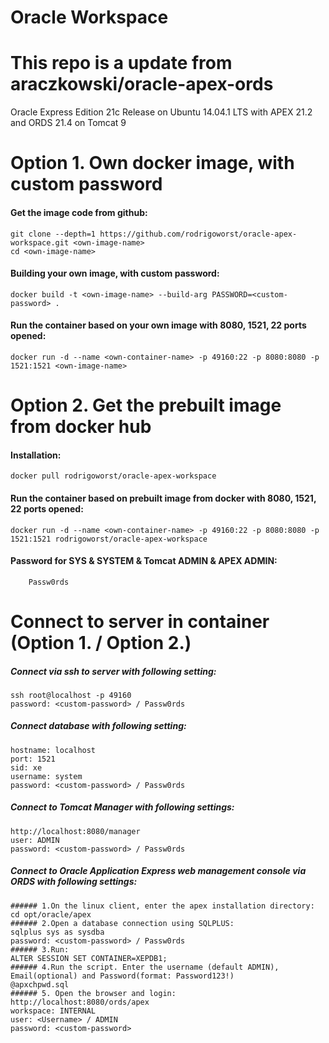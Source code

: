 Oracle Workspace
============================

# This repo is a update from araczkowski/oracle-apex-ords

Oracle Express Edition 21c Release on Ubuntu 14.04.1 LTS with APEX 21.2 and ORDS 21.4 on Tomcat 9
# Option 1. Own docker image, with custom password

#### Get the image code from github:

    git clone --depth=1 https://github.com/rodrigoworst/oracle-apex-workspace.git <own-image-name>
    cd <own-image-name>

#### Building your own image, with custom password:

    docker build -t <own-image-name> --build-arg PASSWORD=<custom-password> .

#### Run the container based on your own image with 8080, 1521, 22 ports opened:

    docker run -d --name <own-container-name> -p 49160:22 -p 8080:8080 -p 1521:1521 <own-image-name>

# Option 2. Get the prebuilt image from docker hub

#### Installation:

    docker pull rodrigoworst/oracle-apex-workspace

#### Run the container based on prebuilt image from docker with 8080, 1521, 22 ports opened:

    docker run -d --name <own-container-name> -p 49160:22 -p 8080:8080 -p 1521:1521 rodrigoworst/oracle-apex-workspace

#### Password for SYS & SYSTEM & Tomcat ADMIN & APEX ADMIN:

        Passw0rds


# Connect to server in container (Option 1. / Option 2.)

##### Connect via ssh to server with following setting:

    ssh root@localhost -p 49160
    password: <custom-password> / Passw0rds

##### Connect database with following setting:

    hostname: localhost
    port: 1521
    sid: xe
    username: system
    password: <custom-password> / Passw0rds


##### Connect to Tomcat Manager with following settings:

    http://localhost:8080/manager
    user: ADMIN
    password: <custom-password> / Passw0rds

##### Connect to Oracle Application Express web management console via ORDS with following settings:

    ###### 1.On the linux client, enter the apex installation directory:
	cd opt/oracle/apex
	###### 2.Open a database connection using SQLPLUS:
    sqlplus sys as sysdba
	password: <custom-password> / Passw0rds
	###### 3.Run:
	ALTER SESSION SET CONTAINER=XEPDB1;
	###### 4.Run the script. Enter the username (default ADMIN), Email(optional) and Password(format: Password123!)
	@apxchpwd.sql
	###### 5. Open the browser and login:
	http://localhost:8080/ords/apex
    workspace: INTERNAL
    user: <Username> / ADMIN
    password: <custom-password>
